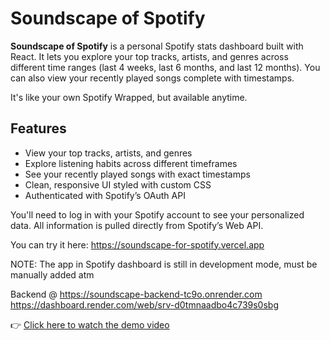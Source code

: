# Soundscape of Spotify

**Soundscape of Spotify** is a personal Spotify stats dashboard built with React. It lets you explore your top tracks, artists, and genres across different time ranges (last 4 weeks, last 6 months, and last 12 months). You can also view your recently played songs complete with timestamps.

It's like your own Spotify Wrapped, but available anytime.

## Features

- View your top tracks, artists, and genres
- Explore listening habits across different timeframes
- See your recently played songs with exact timestamps
- Clean, responsive UI styled with custom CSS
- Authenticated with Spotify’s OAuth API

You'll need to log in with your Spotify account to see your personalized data. All information is pulled directly from Spotify’s Web API.

You can try it here: https://soundscape-for-spotify.vercel.app

NOTE: The app in Spotify dashboard is still in development mode, must be manually added atm

Backend @ https://soundscape-backend-tc9o.onrender.com
https://dashboard.render.com/web/srv-d0tmnaadbo4c739s0sbg

👉 [Click here to watch the demo video](media/demo.mov)

